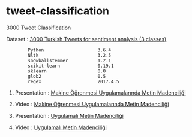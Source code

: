 # tweet-classification

3000 Tweet Classification

Dataset : [3000 Turkish Tweets for sentiment analysis (3 classes)](http://www.kemik.yildiz.edu.tr/?id=28)


            Python                    3.6.4
            Nltk                      3.2.5
            snowballstemmer           1.2.1
            scikit-learn              0.19.1
            sklearn                   0.0
            glob2                     0.5
            regex                     2017.4.5 

1. Presentation : [Makine Öğrenmesi Uygulamalarında Metin Madenciliği](https://github.com/ibrahimcelenli/tweet-classification/blob/master/Makine%20%C3%96%C4%9Frenmesi%20Uygulamalar%C4%B1nda%20Metin%20Madencili%C4%9Fi.pdf)

1. Video        : [Makine Öğrenmesi Uygulamalarında Metin Madenciliği](https://www.youtube.com/watch?v=uFZYi8khtCo&ab_channel=DevnotTV)

2. Presentation : [Uygulamalı Metin Madenciliği](https://github.com/ibrahimcelenli/tweet-classification/blob/master/Uygulamal%C4%B1%20Metin%20Madencili%C4%9Fi.pdf)

2. Video        : [Uygulamalı Metin Madenciliği](https://www.youtube.com/watch?v=1G4RQqGiBCg&#t=121m9s)


